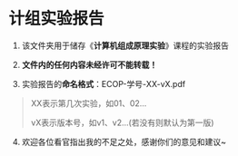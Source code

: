 # 计组实验报告

1. 该文件夹用于储存《**计算机组成原理实验**》课程的实验报告

2. **文件内的任何内容未经许可不能转载！**

3. 实验报告的**命名格式**：ECOP-学号-XX-vX.pdf
> XX表示第几次实验，如01、02...
>
> vX表示版本号，如v1、v2...(若没有则默认为第一版)

4. 欢迎各位看官指出我的不足之处，感谢你们的意见和建议~
